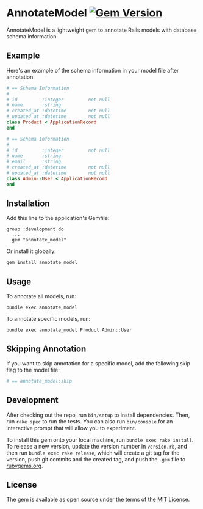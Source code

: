 # AnnotateModel [![Gem Version][]][gem-version]

AnnotateModel is a lightweight gem to annotate Rails models with database schema information.

[Gem Version]: https://badge.fury.io/rb/annotate_model.svg?v=2
[gem-version]: https://rubygems.org/gems/annotate_model

## Example

Here's an example of the schema information in your model file after annotation:
```ruby
# == Schema Information
#
# id         :integer         not null
# name       :string
# created_at :datetime        not null
# updated_at :datetime        not null
class Product < ApplicationRecord
end
```

```ruby
# == Schema Information
#
# id         :integer         not null
# name       :string
# email      :string
# created_at :datetime        not null
# updated_at :datetime        not null
class Admin::User < ApplicationRecord
end
```

## Installation

Add this line to the application's Gemfile:

```
group :development do
  ...
  gem "annotate_model"
```

Or install it globally:

```sh
gem install annotate_model
```

## Usage

To annotate all models, run:

`bundle exec annotate_model`

To annotate specific models, run:

`bundle exec annotate_model Product Admin::User`

## Skipping Annotation

If you want to skip annotation for a specific model, add the following skip flag to the model file:

```ruby
# == annotate_model:skip
```

## Development

After checking out the repo, run `bin/setup` to install dependencies. Then, run `rake spec` to run the tests. You can also run `bin/console` for an interactive prompt that will allow you to experiment.

To install this gem onto your local machine, run `bundle exec rake install`. To release a new version, update the version number in `version.rb`, and then run `bundle exec rake release`, which will create a git tag for the version, push git commits and the created tag, and push the `.gem` file to [rubygems.org](https://rubygems.org).

## License

The gem is available as open source under the terms of the [MIT License](https://opensource.org/licenses/MIT).
